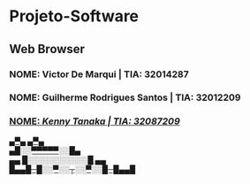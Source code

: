 # Projeto-Software
## Web Browser <hl>
### <b>NOME<b/>: Victor De Marqui            | <b>TIA<b/>: 32014287
### <b>NOME<b/>: Guilherme Rodrigues Santos  | <b>TIA<b/>: 32012209
### <u><b>NOME<b/>: <i> Kenny Tanaka<i/>                | <i>TIA: 32087209<i/><u/>
<p>
              ▄▀▄     ▄▀▄ <br>
             ▄█░░▀▀▀▀▀░░█▄<br>
           ▄▄  █░░░░░░░░░░░█  ▄▄<br>
        █▄▄█─█░░▀░░┬░░▀░░█─█▄▄█ <br>
  <p/>
